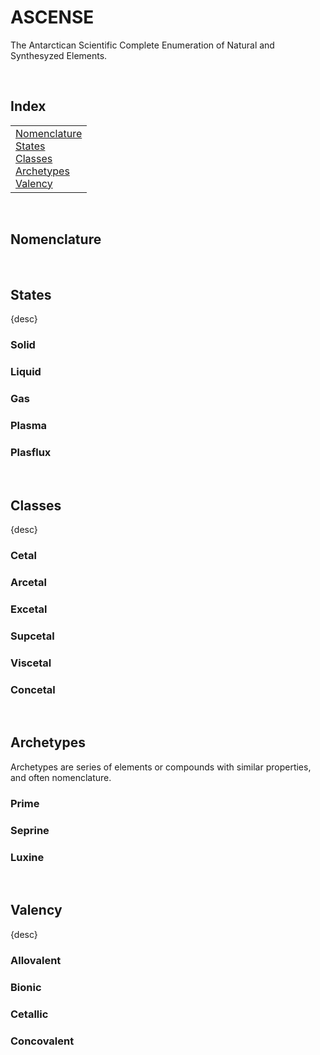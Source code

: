 # ASCENSE

The Antarctican Scientific Complete Enumeration of Natural and Synthesyzed Elements.


<br>


## Index

<table>
  <td>
    <a href="#nomenclature"> Nomenclature </a> <br>
    <a href="#states"> States </a> <br>
    <a href="#classes"> Classes </a> <br>
    <a href="#archetypes"> Archetypes </a> <br>
    <a href="#valency"> Valency </a>
  </td>
</table>


<br>


## Nomenclature


<br>


## States

{desc}

### Solid

### Liquid

### Gas

### Plasma

### Plasflux


<br>


## Classes

{desc}

### Cetal

### Arcetal

### Excetal

### Supcetal

### Viscetal

### Concetal


<br>


## Archetypes

Archetypes are series of elements or compounds with similar properties, and often nomenclature.

### Prime

### Seprine

### Luxine


<br>


## Valency

{desc}

### Allovalent

### Bionic

### Cetallic

### Concovalent
